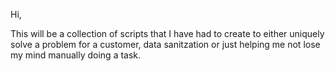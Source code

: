 Hi, 

This will be a collection of scripts that I have had to create to either uniquely solve a problem for a customer, data sanitzation or just helping me not lose my mind manually doing a task. 